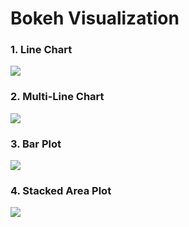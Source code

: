 # Bokeh Visualization
### 1. Line Chart
<img src="https://github.com/ytian22/Data-Visualization-Collection/tree/master/Bokeh/line.png">

### 2. Multi-Line Chart
<img src="https://github.com/ytian22/Data-Visualization-Collection/new/master/Bokeh/multi-line.png">

### 3. Bar Plot
<img src="https://github.com/ytian22/Data-Visualization-Collection/new/master/Bokeh/bar.png">

### 4. Stacked Area Plot
<img src="https://github.com/ytian22/Data-Visualization-Collection/new/master/Bokeh/stacked.png">
